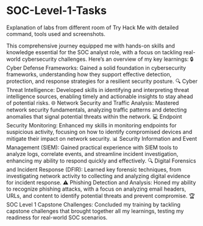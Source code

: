 # SOC-Level-1-Tasks
Explanation of labs from different room of Try Hack Me with detailed command, tools used and screenshots.


This comprehensive journey equipped me with hands-on skills and knowledge essential for the SOC analyst role, with a focus on tackling real-world cybersecurity challenges. Here’s an overview of my key learnings:
🔒 Cyber Defense Frameworks:
Gained a solid foundation in cybersecurity frameworks, understanding how they support effective detection, protection, and response strategies for a resilient security posture.
🔍 Cyber Threat Intelligence:
Developed skills in identifying and interpreting threat intelligence sources, enabling timely and actionable insights to stay ahead of potential risks.
🌐 Network Security and Traffic Analysis:
Mastered network security fundamentals, analyzing traffic patterns and detecting anomalies that signal potential threats within the network.
💻 Endpoint Security Monitoring:
Enhanced my skills in monitoring endpoints for suspicious activity, focusing on how to identify compromised devices and mitigate their impact on network security.
📊 Security Information and Event Management (SIEM):
Gained practical experience with SIEM tools to analyze logs, correlate events, and streamline incident investigation, enhancing my ability to respond quickly and effectively.
🔍 Digital Forensics and Incident Response (DFIR):
Learned key forensic techniques, from investigating network activity to collecting and analyzing digital evidence for incident response.
⚠️ Phishing Detection and Analysis:
Honed my ability to recognize phishing attacks, with a focus on analyzing email headers, URLs, and content to identify potential threats and prevent compromise.
🏆 SOC Level 1 Capstone Challenges:
Concluded my training by tackling capstone challenges that brought together all my learnings, testing my readiness for real-world SOC scenarios.
